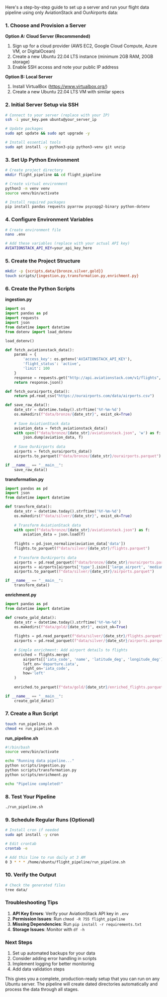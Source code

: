 Here's a step-by-step guide to set up a server and run your flight data pipeline using only AviationStack and OurAirports data:

### 1. Choose and Provision a Server

**Option A: Cloud Server (Recommended)**
1. Sign up for a cloud provider (AWS EC2, Google Cloud Compute, Azure VM, or DigitalOcean)
2. Create a new Ubuntu 22.04 LTS instance (minimum 2GB RAM, 20GB storage)
3. Enable SSH access and note your public IP address

**Option B: Local Server**
1. Install VirtualBox (https://www.virtualbox.org/)
2. Create a new Ubuntu 22.04 LTS VM with similar specs

### 2. Initial Server Setup via SSH

```bash
# Connect to your server (replace with your IP)
ssh -i your_key.pem ubuntu@your_server_ip

# Update packages
sudo apt update && sudo apt upgrade -y

# Install essential tools
sudo apt install -y python3-pip python3-venv git unzip
```

### 3. Set Up Python Environment

```bash
# Create project directory
mkdir flight_pipeline && cd flight_pipeline

# Create virtual environment
python3 -m venv venv
source venv/bin/activate

# Install required packages
pip install pandas requests pyarrow psycopg2-binary python-dotenv
```

### 4. Configure Environment Variables

```bash
# Create environment file
nano .env

# Add these variables (replace with your actual API key)
AVIATIONSTACK_API_KEY=your_api_key_here
```

### 5. Create the Project Structure

```bash
mkdir -p {scripts,data/{bronze,silver,gold}}
touch scripts/{ingestion.py,transformation.py,enrichment.py}
```

### 6. Create the Python Scripts

**ingestion.py**
```python
import os
import pandas as pd
import requests
import json
from datetime import datetime
from dotenv import load_dotenv

load_dotenv()

def fetch_aviationstack_data():
    params = {
        'access_key': os.getenv('AVIATIONSTACK_API_KEY'),
        'flight_status': 'active',
        'limit': 100
    }
    response = requests.get("http://api.aviationstack.com/v1/flights", params=params)
    return response.json()

def fetch_ourairports_data():
    return pd.read_csv("https://ourairports.com/data/airports.csv")

def save_raw_data():
    date_str = datetime.today().strftime('%Y-%m-%d')
    os.makedirs(f"data/bronze/{date_str}", exist_ok=True)
    
    # Save AviationStack data
    aviation_data = fetch_aviationstack_data()
    with open(f"data/bronze/{date_str}/aviationstack.json", 'w') as f:
        json.dump(aviation_data, f)
    
    # Save OurAirports data
    airports = fetch_ourairports_data()
    airports.to_parquet(f"data/bronze/{date_str}/ourairports.parquet")

if __name__ == "__main__":
    save_raw_data()
```

**transformation.py**
```python
import pandas as pd
import json
from datetime import datetime

def transform_data():
    date_str = datetime.today().strftime('%Y-%m-%d')
    os.makedirs(f"data/silver/{date_str}", exist_ok=True)
    
    # Transform AviationStack data
    with open(f"data/bronze/{date_str}/aviationstack.json") as f:
        aviation_data = json.load(f)
    
    flights = pd.json_normalize(aviation_data['data'])
    flights.to_parquet(f"data/silver/{date_str}/flights.parquet")
    
    # Transform OurAirports data
    airports = pd.read_parquet(f"data/bronze/{date_str}/ourairports.parquet")
    airports = airports[airports['type'].isin(['large_airport', 'medium_airport'])]
    airports.to_parquet(f"data/silver/{date_str}/airports.parquet")

if __name__ == "__main__":
    transform_data()
```

**enrichment.py**
```python
import pandas as pd
from datetime import datetime

def create_gold_data():
    date_str = datetime.today().strftime('%Y-%m-%d')
    os.makedirs(f"data/gold/{date_str}", exist_ok=True)
    
    flights = pd.read_parquet(f"data/silver/{date_str}/flights.parquet")
    airports = pd.read_parquet(f"data/silver/{date_str}/airports.parquet")
    
    # Simple enrichment: Add airport details to flights
    enriched = flights.merge(
        airports[['iata_code', 'name', 'latitude_deg', 'longitude_deg']],
        left_on='departure.iata',
        right_on='iata_code',
        how='left'
    )
    
    enriched.to_parquet(f"data/gold/{date_str}/enriched_flights.parquet")

if __name__ == "__main__":
    create_gold_data()
```

### 7. Create a Run Script

```bash
touch run_pipeline.sh
chmod +x run_pipeline.sh
```

**run_pipeline.sh**
```bash
#!/bin/bash
source venv/bin/activate

echo "Running data pipeline..."
python scripts/ingestion.py
python scripts/transformation.py
python scripts/enrichment.py

echo "Pipeline completed!"
```

### 8. Test Your Pipeline

```bash
./run_pipeline.sh
```

### 9. Schedule Regular Runs (Optional)

```bash
# Install cron if needed
sudo apt install -y cron

# Edit crontab
crontab -e

# Add this line to run daily at 3 AM
0 3 * * * /home/ubuntu/flight_pipeline/run_pipeline.sh
```

### 10. Verify the Output

```bash
# Check the generated files
tree data/
```

### Troubleshooting Tips

1. **API Key Errors**: Verify your AviationStack API key in `.env`
2. **Permission Issues**: Run `chmod -R 755 flight_pipeline`
3. **Missing Dependencies**: Run `pip install -r requirements.txt`
4. **Storage Issues**: Monitor with `df -h`

### Next Steps

1. Set up automated backups for your data
2. Consider adding error handling in scripts
3. Implement logging for better monitoring
4. Add data validation steps

This gives you a complete, production-ready setup that you can run on any Ubuntu server. The pipeline will create dated directories automatically and process the data through all stages.
